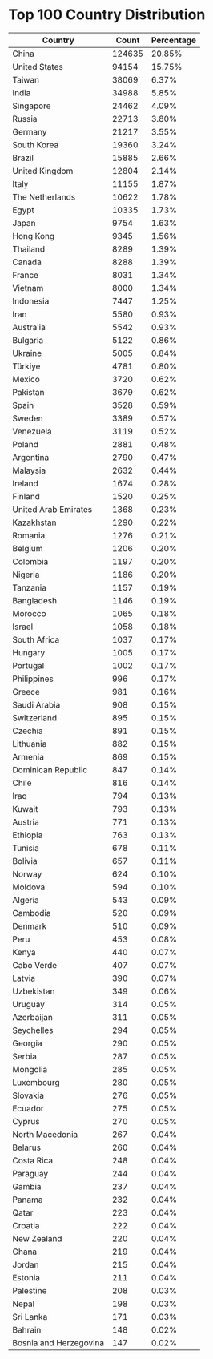 # Top 100 Country Distribution
| Country | Count | Percentage |
|----|----|----|
| China | 124635 | 20.85% |
| United States | 94154 | 15.75% |
| Taiwan | 38069 | 6.37% |
| India | 34988 | 5.85% |
| Singapore | 24462 | 4.09% |
| Russia | 22713 | 3.80% |
| Germany | 21217 | 3.55% |
| South Korea | 19360 | 3.24% |
| Brazil | 15885 | 2.66% |
| United Kingdom | 12804 | 2.14% |
| Italy | 11155 | 1.87% |
| The Netherlands | 10622 | 1.78% |
| Egypt | 10335 | 1.73% |
| Japan | 9754 | 1.63% |
| Hong Kong | 9345 | 1.56% |
| Thailand | 8289 | 1.39% |
| Canada | 8288 | 1.39% |
| France | 8031 | 1.34% |
| Vietnam | 8000 | 1.34% |
| Indonesia | 7447 | 1.25% |
| Iran | 5580 | 0.93% |
| Australia | 5542 | 0.93% |
| Bulgaria | 5122 | 0.86% |
| Ukraine | 5005 | 0.84% |
| Türkiye | 4781 | 0.80% |
| Mexico | 3720 | 0.62% |
| Pakistan | 3679 | 0.62% |
| Spain | 3528 | 0.59% |
| Sweden | 3389 | 0.57% |
| Venezuela | 3119 | 0.52% |
| Poland | 2881 | 0.48% |
| Argentina | 2790 | 0.47% |
| Malaysia | 2632 | 0.44% |
| Ireland | 1674 | 0.28% |
| Finland | 1520 | 0.25% |
| United Arab Emirates | 1368 | 0.23% |
| Kazakhstan | 1290 | 0.22% |
| Romania | 1276 | 0.21% |
| Belgium | 1206 | 0.20% |
| Colombia | 1197 | 0.20% |
| Nigeria | 1186 | 0.20% |
| Tanzania | 1157 | 0.19% |
| Bangladesh | 1146 | 0.19% |
| Morocco | 1065 | 0.18% |
| Israel | 1058 | 0.18% |
| South Africa | 1037 | 0.17% |
| Hungary | 1005 | 0.17% |
| Portugal | 1002 | 0.17% |
| Philippines | 996 | 0.17% |
| Greece | 981 | 0.16% |
| Saudi Arabia | 908 | 0.15% |
| Switzerland | 895 | 0.15% |
| Czechia | 891 | 0.15% |
| Lithuania | 882 | 0.15% |
| Armenia | 869 | 0.15% |
| Dominican Republic | 847 | 0.14% |
| Chile | 816 | 0.14% |
| Iraq | 794 | 0.13% |
| Kuwait | 793 | 0.13% |
| Austria | 771 | 0.13% |
| Ethiopia | 763 | 0.13% |
| Tunisia | 678 | 0.11% |
| Bolivia | 657 | 0.11% |
| Norway | 624 | 0.10% |
| Moldova | 594 | 0.10% |
| Algeria | 543 | 0.09% |
| Cambodia | 520 | 0.09% |
| Denmark | 510 | 0.09% |
| Peru | 453 | 0.08% |
| Kenya | 440 | 0.07% |
| Cabo Verde | 407 | 0.07% |
| Latvia | 390 | 0.07% |
| Uzbekistan | 349 | 0.06% |
| Uruguay | 314 | 0.05% |
| Azerbaijan | 311 | 0.05% |
| Seychelles | 294 | 0.05% |
| Georgia | 290 | 0.05% |
| Serbia | 287 | 0.05% |
| Mongolia | 285 | 0.05% |
| Luxembourg | 280 | 0.05% |
| Slovakia | 276 | 0.05% |
| Ecuador | 275 | 0.05% |
| Cyprus | 270 | 0.05% |
| North Macedonia | 267 | 0.04% |
| Belarus | 260 | 0.04% |
| Costa Rica | 248 | 0.04% |
| Paraguay | 244 | 0.04% |
| Gambia | 237 | 0.04% |
| Panama | 232 | 0.04% |
| Qatar | 223 | 0.04% |
| Croatia | 222 | 0.04% |
| New Zealand | 220 | 0.04% |
| Ghana | 219 | 0.04% |
| Jordan | 215 | 0.04% |
| Estonia | 211 | 0.04% |
| Palestine | 208 | 0.03% |
| Nepal | 198 | 0.03% |
| Sri Lanka | 171 | 0.03% |
| Bahrain | 148 | 0.02% |
| Bosnia and Herzegovina | 147 | 0.02% |
